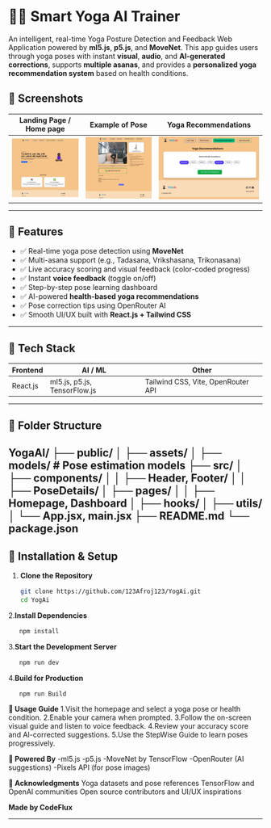 # 🧘‍♀️ Smart Yoga AI Trainer

An intelligent, real-time Yoga Posture Detection and Feedback Web Application powered by **ml5.js**, **p5.js**, and **MoveNet**. This app guides users through yoga poses with instant **visual**, **audio**, and **AI-generated corrections**, supports **multiple asanas**, and provides a **personalized yoga recommendation system** based on health conditions.



## 📸 Screenshots

| Landing Page / Home page | Example of Pose       | Yoga Recommendations  |
|--------------------------|-----------------------|-----------------------|
| ![Landing Page / Home page](./public/assets/screenshots/LandingPage.jpg) | ![Example of Pose](./public/assets/screenshots/pose.jpg) | ![Yoga recommendations](./public/assets/screenshots/recommendation.jpg) |

---

## 🚀 Features

- ✅ Real-time yoga pose detection using **MoveNet**
- ✅ Multi-asana support (e.g., Tadasana, Vrikshasana, Trikonasana)
- ✅ Live accuracy scoring and visual feedback (color-coded progress)
- ✅ Instant **voice feedback** (toggle on/off)
- ✅ Step-by-step pose learning dashboard
- ✅ AI-powered **health-based yoga recommendations**
- ✅ Pose correction tips using OpenRouter AI
- ✅ Smooth UI/UX built with **React.js + Tailwind CSS**

---

## 🧠 Tech Stack

| Frontend | AI / ML | Other |
|----------|---------|-------|
| React.js | ml5.js, p5.js, TensorFlow.js | Tailwind CSS, Vite, OpenRouter API |

---

## 📁 Folder Structure
YogaAI/
├── public/
│ ├── assets/
│ ├── models/ # Pose estimation models
├── src/
│ ├── components/
│ │ ├── Header, Footer/
│ │ ├── PoseDetails/
│ ├── pages/
│ │ ├── Homepage, Dashboard
│ ├── hooks/
│ ├── utils/
│ └── App.jsx, main.jsx
├── README.md
└── package.json
---

## 🧩 Installation & Setup

1. **Clone the Repository**
   ```bash
   git clone https://github.com/123Afroj123/YogAi.git
   cd YogAi
2.**Install Dependencies**
```bash
   npm install
```
3.**Start the Development Server**
```bash
   npm run dev
```
4.**Build for Production**   
```bash
   npm run Build
```

**🧪 Usage Guide**
1.Visit the homepage and select a yoga pose or health condition.
2.Enable your camera when prompted.
3.Follow the on-screen visual guide and listen to voice feedback.
4.Review your accuracy score and AI-corrected suggestions.
5.Use the StepWise Guide to learn poses progressively.

**🤖 Powered By**
-ml5.js
-p5.js
-MoveNet by TensorFlow
-OpenRouter (AI suggestions)
-Pixels API (for pose images)


**🙏 Acknowledgments**
Yoga datasets and pose references
TensorFlow and OpenAI communities
Open source contributors and UI/UX inspirations

**Made by CodeFlux**

---

